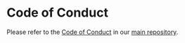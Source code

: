 # Code of Conduct

Please refer to the [Code of Conduct](https://github.com/stargate/stargate/CODE_OF_CONDUCT.md) in our [main repository](https://github.com/stargate/stargate).
